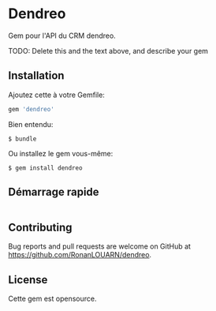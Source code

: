 # Dendreo

Gem pour l'API du CRM dendreo.

TODO: Delete this and the text above, and describe your gem

## Installation

Ajoutez cette à votre Gemfile:

```ruby
gem 'dendreo'
```

Bien entendu:

    $ bundle

Ou installez le gem vous-même:

    $ gem install dendreo

## Démarrage rapide


```ruby

```

## Contributing

Bug reports and pull requests are welcome on GitHub at https://github.com/RonanLOUARN/dendreo.

## License

Cette gem est opensource.
